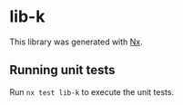 # lib-k

This library was generated with [Nx](https://nx.dev).

## Running unit tests

Run `nx test lib-k` to execute the unit tests.
